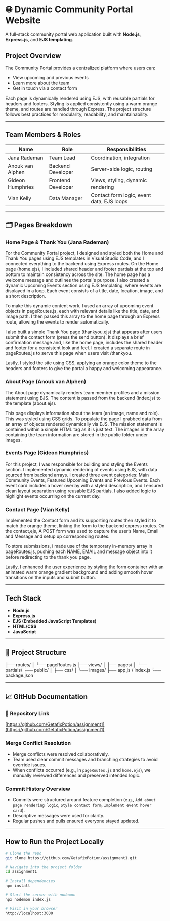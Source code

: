 
# 🌐 Dynamic Community Portal Website

A full-stack community portal web application built with **Node.js**, **Express.js**, and **EJS templating**.

## Project Overview

The Community Portal provides a centralized platform where users can:
- View upcoming and previous events
- Learn more about the team
- Get in touch via a contact form

Each page is dynamically rendered using EJS, with reusable partials for headers and footers. Styling is applied consistently using a warm orange theme, and routes are handled through Express. The project structure follows best practices for modularity, readability, and maintainability.

---

## Team Members & Roles

| Name               | Role               | Responsibilities                                 |
|--------------------|--------------------|--------------------------------------------------|
| Jana Rademan       | Team Lead          | Coordination, integration                        |
| Anouk van Alphen   | Backend Developer  | Server-side logic, routing                       |
| Gideon Humphries   | Frontend Developer | Views, styling, dynamic rendering                |
| Vian Kelly         | Data Manager       | Contact form logic, event data, EJS loops        |

---

## 🗂️ Pages Breakdown

### Home Page & Thank You (Jana Rademan)
For the Community Portal project, I designed and styled both the Home and Thank You pages using EJS templates in Visual Studio Code, and I connected everything to the backend using Express routes. On the Home page (home.ejs), I included shared header and footer partials at the top and bottom to maintain consistency across the site. The home page has a welcome message and outlines the portal's purpose. I also created a dynamic Upcoming Events section using EJS templating, where events are displayed in a loop. Each event consists of a title, date, location, image, and a short description. 

To make this dynamic content work, I used an array of upcoming event objects in pageRoutes.js, each with relevant details like the title, date, and image path. I then passed this array to the home page through an Express route, allowing the events to render automatically. 

I also built a simple Thank You page (thankyou.ejs) that appears after users submit the contact form (press the send button). It displays a brief confirmation message and, like the home page, includes the shared header and footer for a consistent look and feel. I created a separate route in pageRoutes.js to serve this page when users visit /thankyou. 

Lastly, I styled the site using CSS, applying an orange color theme to the headers and footers to give the portal a happy and welcoming appearance. 

### About Page (Anouk van Alphen)
The About page dynamically renders team member profiles and a mission statement using EJS. The content is passed from the backend (index.js) to the template (about.ejs). 

This page displays information about the team (an image, name and role). This was styled using CSS grids. To populate the page I grabbed data from an array of objects rendered dynamically via EJS. The mission statement is contained within a simple HTML tag as it is just text. The images in the array containing the team information are stored in the public folder under images. 

### Events Page (Gideon Humphries)
For this project, I was responsible for building and styling the Events section. I implemented dynamic rendering of events using EJS, with data sourced from backend arrays. I created three event categories: Main Community Events, Featured Upcoming Events and Previous Events. Each event card includes a hover overlay with a styled description, and I ensured clean layout separation using reusable EJS partials. I also added logic to highlight events occurring on the current day.  

###  Contact Page (Vian Kelly)
Implemented the Contact form and its supporting routes then styled it to match the orange theme, linking the form to the backend express routes. On the contact,ejs, A POST form was used to capture the user’s Name, Email and Message and setup up corresponding routes. 

To store submissions, i made use of the temporary in-memory array in pageRoutes.js, pushing each NAME, EMAIL and message object into it before redirecting to the thank you page. 	 

Lastly, I enhanced the user experience by styling the form container with an animated warm orange gradient background and adding smooth hover transitions on the inputs and submit button. 

---

## Tech Stack

- **Node.js**
- **Express.js**
- **EJS (Embedded JavaScript Templates)**
- **HTML/CSS**
- **JavaScript**

---

## 📂 Project Structure

├── routes/
│ └── pageRoutes.js
├── views/
│ ├── pages/
│ └── partials/
├── public/
│ ├── css/
│ └── images/
├── app.js / index.js
└── package.json


---

## 📈 GitHub Documentation

### 🔗 Repository Link  
[https://github.com/GetafixPotion/assignment1](https://github.com/GetafixPotion/assignment1)

### Merge Conflict Resolution
- Merge conflicts were resolved collaboratively.
- Team used clear commit messages and branching strategies to avoid override issues.
- When conflicts occurred (e.g., in `pageRoutes.js` and `home.ejs`), we manually reviewed differences and preserved intended logic.

### Commit History Overview
- Commits were structured around feature completion (e.g., `Add about page rendering logic`, `Style contact form`, `Implement event hover card`).
- Descriptive messages were used for clarity.
- Regular pushes and pulls ensured everyone stayed updated.

---

## How to Run the Project Locally

```bash
# Clone the repo
git clone https://github.com/GetafixPotion/assignment1.git

# Navigate into the project folder
cd assignment1

# Install dependencies
npm install

# Start the server with nodemon
npx nodemon index.js

# Visit in your browser
http://localhost:3000
